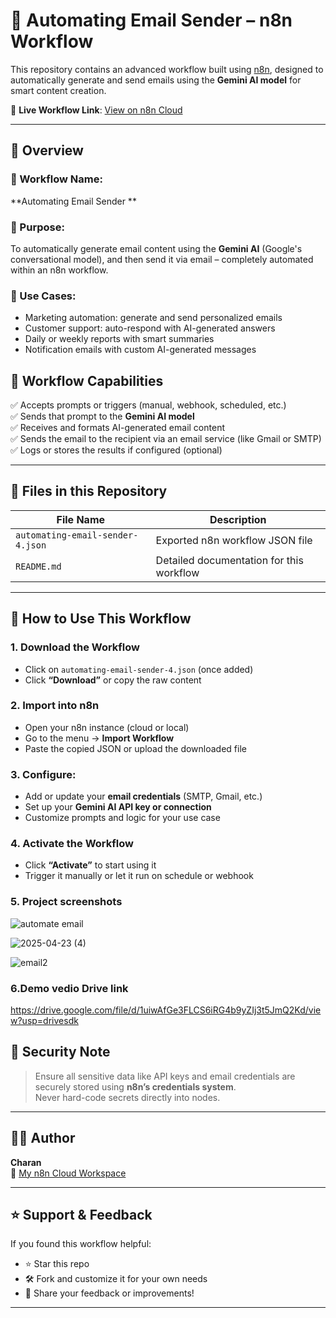 # 📩 Automating Email Sender – n8n Workflow

This repository contains an advanced workflow built using [n8n](https://n8n.io), designed to automatically generate and send emails using the **Gemini AI model** for smart content creation.

🔗 **Live Workflow Link**: [View on n8n Cloud](https://charan-pro.app.n8n.cloud/workflow/kVm6qpQfuHCXxWXd)   

---

## 🧠 Overview

### 📌 Workflow Name:
**Automating Email Sender **

### 🤖 Purpose:
To automatically generate email content using the **Gemini AI** (Google's conversational model), and then send it via email – completely automated within an n8n workflow.

### 💼 Use Cases:
- Marketing automation: generate and send personalized emails
- Customer support: auto-respond with AI-generated answers
- Daily or weekly reports with smart summaries
- Notification emails with custom AI-generated messages

## 🔧 Workflow Capabilities

✅ Accepts prompts or triggers (manual, webhook, scheduled, etc.)  
✅ Sends that prompt to the **Gemini AI model**  
✅ Receives and formats AI-generated email content  
✅ Sends the email to the recipient via an email service (like Gmail or SMTP)  
✅ Logs or stores the results if configured (optional)

---

## 📁 Files in this Repository

| File Name                       | Description                               |
|--------------------------------|--------------------------------------------|
| `automating-email-sender-4.json` | Exported n8n workflow JSON file           
| `README.md`                    | Detailed documentation for this workflow   |

---

## 🚀 How to Use This Workflow

### 1. Download the Workflow
- Click on `automating-email-sender-4.json` (once added)
- Click **“Download”** or copy the raw content

### 2. Import into n8n
- Open your n8n instance (cloud or local)
- Go to the menu → **Import Workflow**
- Paste the copied JSON or upload the downloaded file

### 3. Configure:
- Add or update your **email credentials** (SMTP, Gmail, etc.)
- Set up your **Gemini AI API key or connection**
- Customize prompts and logic for your use case

### 4. Activate the Workflow
- Click **“Activate”** to start using it
- Trigger it manually or let it run on schedule or webhook

### 5. Project screenshots


![automate email](https://github.com/user-attachments/assets/9c477835-7580-4a00-a175-5a697f75cd18)


![2025-04-23 (4)](https://github.com/user-attachments/assets/f220bc42-3238-4efb-a18a-b7bb856b3c3e)


![email2](https://github.com/user-attachments/assets/bc11aae7-9434-4779-83aa-6dfb78a8586e)



### 6.Demo vedio Drive link

https://drive.google.com/file/d/1uiwAfGe3FLCS6iRG4b9yZIj3t5JmQ2Kd/view?usp=drivesdk


## 🔐 Security Note

> Ensure all sensitive data like API keys and email credentials are securely stored using **n8n’s credentials system**.  
> Never hard-code secrets directly into nodes.

---

## 🧑‍💻 Author

**Charan**  
🔗 [My n8n Cloud Workspace](https://charan-pro.app.n8n.cloud)

---

## ⭐ Support & Feedback

If you found this workflow helpful:
- ⭐ Star this repo
- 🛠️ Fork and customize it for your own needs
- 📨 Share your feedback or improvements!

---



